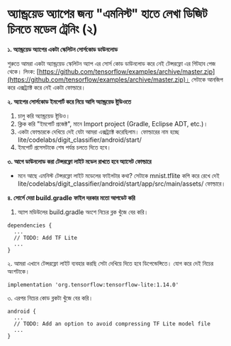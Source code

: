# অ্যান্ড্রয়েড অ্যাপের জন্য "এমনিস্ট" হাতে লেখা ডিজিট চিনতে মডেল ট্রেনিং \(২\)

**১. অ্যান্ড্রয়েড অ্যাপের একটা স্কেলিটন সোর্সকোড ডাউনলোড** 

শুরুতে আমরা একটা অ্যান্ড্রয়েড স্কেলিটন অ্যাপ এর সোর্স কোড ডাউনলোড করে নেই টেন্সরফ্লো এর গিটহাব পেজ থেকে। লিংক: [https://github.com/tensorflow/examples/archive/master.zip](https://github.com/tensorflow/examples/archive/master.zip)।  সেটাকে আনজিপ করে এক্সট্র্যাক্ট করে নেই একটা ফোল্ডারে। 

**২. অ্যাপের সোর্সকোড ইমপোর্ট করে নিয়ে আসি অ্যান্ড্রয়েড ষ্টুডিওতে**

1. চালু করি অ্যান্ড্রয়েড ষ্টুডিও। 
2. ক্লিক করি "ইমপোর্ট প্রজেক্ট", মানে Import project \(Gradle, Eclipse ADT, etc.\)।
3. একটা ফোল্ডারকে দেখিয়ে দেই যেটা আমরা এক্সট্র্যাক্ট করেছিলাম। ফোল্ডারের নাম হচ্ছে lite/codelabs/digit\_classifier/android/start/
4. ইমপোর্ট প্রসেসটাকে শেষ পর্যন্ত চলতে দিতে হবে। 

**৩. আগে ডাউনলোড করা টেন্সরফ্লো লাইট মডেল রাখতে হবে অ্যাসেট ফোল্ডারে** 

* মনে আছে এমনিস্ট টেন্সরফ্লো লাইট মডেলের ফাইলটার কথা? সেটাকে mnist.tflite কপি করে রেখে দেই lite/codelabs/digit\_classifier/android/start/app/src/main/assets/ ফোল্ডারে। 

**৪. সোর্সে দেয়া  build.gradle ফাইল দরকার মতো আপডেট করি** 

1. অ্যাপ মডিউলের build.gradle অংশে নিচের ব্লক খুঁজে বের করি। 

```text
dependencies {
  ...
  // TODO: Add TF Lite
  ...
}
```

২. আমরা এখানে টেন্সরফ্লো লাইট ব্যবহার করছি সেটা দেখিয়ে দিতে হবে ডিপেন্ডেন্সিতে। যোগ করে দেই নিচের অংশটাকে।  

```text
implementation 'org.tensorflow:tensorflow-lite:1.14.0'
```

৩. এরপর নিচের কোড ব্লকটা খুঁজে বের করি। 

```text
android {
  ...
  // TODO: Add an option to avoid compressing TF Lite model file
  ...
}
```

